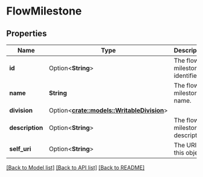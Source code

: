 # FlowMilestone

## Properties

Name | Type | Description | Notes
------------ | ------------- | ------------- | -------------
**id** | Option<**String**> | The flow milestone identifier | [optional][readonly]
**name** | **String** | The flow milestone name. | 
**division** | Option<[**crate::models::WritableDivision**](WritableDivision.md)> |  | [optional]
**description** | Option<**String**> | The flow milestone description. | [optional]
**self_uri** | Option<**String**> | The URI for this object | [optional][readonly]

[[Back to Model list]](../README.md#documentation-for-models) [[Back to API list]](../README.md#documentation-for-api-endpoints) [[Back to README]](../README.md)


